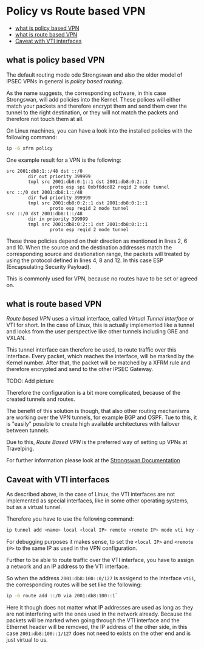 # Policy vs Route based VPN

<!-- toc -->

* [what is policy based VPN](#what-is-policy-based-vpn)
* [what is route based VPN](#what-is-route-based-vpn)
* [Caveat with VTI interfaces](#caveat-with-vti-interfaces)

<!-- tocstop -->

## what is policy based VPN

The default routing mode ode Strongswan and also the older model of IPSEC VPNs in general
is *policy based routing*.

As the name suggests, the corresponding software, in this case Strongswan, will add policies into the Kernel.
These polices will either match your packets and therefore encrypt them and send them over the tunnel to the right destination, or they will not match the packets and therefore not touch them at all.

On Linux machines, you can have a look into the installed policies with the following command:

```sh
ip -6 xfrm policy
```

One example result for a VPN is the following:

```
src 2001:db8:1::/48 dst ::/0
        dir out priority 399999
        tmpl src 2001:db8:0:1::1 dst 2001:db8:0:2::1
                proto esp spi 0xbf6dcd82 reqid 2 mode tunnel
src ::/0 dst 2001:db8:1::/48
        dir fwd priority 399999
        tmpl src 2001:db8:0:2::1 dst 2001:db8:0:1::1
                proto esp reqid 2 mode tunnel
src ::/0 dst 2001:db8:1::/48
        dir in priority 399999
        tmpl src 2001:db8:0:2::1 dst 2001:db8:0:1::1
                proto esp reqid 2 mode tunnel
```

These three policies depend on their direction as mentioned in lines 2, 6 and 10.
When the source and the destination addresses match the corresponding source and destionation
range, the packets will treated by using the protocol defined in lines 4, 8 and 12.
In this case ESP (Encapsulating Security Payload).

This is commonly used for VPN, because no routes have to be set or agreed on.

## what is route based VPN

*Route based VPN* uses a virtual interface, called *Virtual Tunnel Interface* or VTI for short.
In the case of Linux, this is actually implemented like a tunnel and looks from the user perspective
like other tunnels including GRE and VXLAN.

This tunnel interface can therefore be used, to route traffic over this interface.
Every packet, which reaches the interface, will be marked by the Kernel number.
After that, the packet will be matched by a XFRM rule and therefore encrypted and send to the other IPSEC Gateway.

TODO: Add picture

Therefore the configuration is a bit more complicated, because of the created tunnels and routes.

The benefit of this solution is though, that also other routing mechanisms are working over the VPN tunnels,
for example BGP and OSPF.
Tue to this, it is "easily" possible to create high available architectures with failover between tunnels.

Due to this, *Route Based VPN* is the preferred way of setting up VPNs at Travelping.

For further information please look at the [Strongswan Documentation](https://wiki.strongswan.org/projects/strongswan/wiki/RouteBasedVPN)

## Caveat with VTI interfaces

As described above, in the case of Linux, the VTI interfaces are not implemented as special interfaces, like in some other operating systems, but as a virtual tunnel.

Therefore you have to use the following command:

```sh
ip tunnel add <name> local <local IP> remote <remote IP> mode vti key <number equaling the mark>
```

For debugging purposes it makes sense, to set the `<local IP>` and `<remote IP>` to the same IP as used in the VPN configuration.

Further to be able to route traffic over the VTI interface, you have to assign a network and an IP address to the VTI interface.

So when the address `2001:db8:100::0/127` is assigend to the interface `vti1`, the corresponding routes will be set like the following:

```sh
ip -6 route add ::/0 via 2001:db8:100::1`
```

Here it though does not matter what IP addresses are used as long as they are not interfering with the ones used in the network already.
Because the packets will be marked when going through the VTI interface and the Ethernet header will be removed, the IP address of the other side, in this case `2001:db8:100::1/127` does not need to exists on the other end and is just virtual to us.

